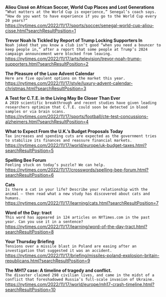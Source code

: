 **Aliou Cissé on African Soccer, World Cup Places and Lost Generations**\
`“What matters at the World Cup is experience,” Senegal’s coach says. “How do you want to have experience if you go to the World Cup every 20 years?”`\
https://nytimes.com/2022/11/17/sports/soccer/senegal-world-cup-aliou-cisse.html?searchResultPosition=1

**Trevor Noah Is Tickled by Report of Trump Locking Supporters In**\
`Noah joked that you know a club isn’t good “when you need a bouncer to keep people in,” after a report that some people at Trump’s 2024 campaign announcement were blocked from leaving.`\
https://nytimes.com/2022/11/17/arts/television/trevor-noah-trump-supporters.html?searchResultPosition=2

**The Pleasure of the Luxe Advent Calendar**\
`Here are five opulent options on the market this year.`\
https://nytimes.com/2022/11/17/style/luxury-advent-calendar-christmas.html?searchResultPosition=3

**A Test for C.T.E. in the Living May Be Closer Than Ever**\
`A 2019 scientific breakthrough and recent studies have given leading researchers optimism that C.T.E. could soon be detected in blood samples or via brain scans.`\
https://nytimes.com/2022/11/17/sports/football/cte-test-concussions-alzheimers.html?searchResultPosition=4

**What to Expect From the U.K.’s Budget Proposals Today**\
`Tax increases and spending cuts are expected as the government tries to stabilize its finances and reassure financial markets.`\
https://nytimes.com/2022/11/17/world/europe/uk-budget-taxes.html?searchResultPosition=5

**Spelling Bee Forum**\
`Feeling stuck on today’s puzzle? We can help.`\
https://nytimes.com/2022/11/17/crosswords/spelling-bee-forum.html?searchResultPosition=6

**Cats**\
`Is there a cat in your life? Describe your relationship with the animal — then read what a new study has discovered about cats and humans.`\
https://nytimes.com/2022/11/17/learning/cats.html?searchResultPosition=7

**Word of the Day: tract**\
`This word has appeared in 124 articles on NYTimes.com in the past year. Can you use it in a sentence?`\
https://nytimes.com/2022/11/17/learning/word-of-the-day-tract.html?searchResultPosition=8

**Your Thursday Briefing**\
`Tensions over a missile blast in Poland are easing after an investigation that suggested it was an accident.`\
https://nytimes.com/2022/11/17/briefing/missiles-poland-explosion-britain-republicans.html?searchResultPosition=9

**The MH17 case: A timeline of tragedy and conflict.**\
`The disaster claimed 298 civilian lives, and came in the midst of a conflict that foreshadowed Russia’s full-scale invasion of Ukraine.`\
https://nytimes.com/2022/11/17/world/europe/mh17-crash-timeline.html?searchResultPosition=10

